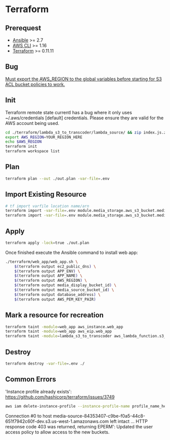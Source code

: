 # Terraform

## Prerequest
- [Ansible](https://www.ansible.com/) >= 2.7
- [AWS CLI](https://aws.amazon.com/cli/) >= 1.16
- [Terraform](./terraform/install.sh) >= 0.11.11

## Bug

[Must export the AWS_REGION to the global variables before starting for S3 ACL bucket policies to work.](https://github.com/terraform-providers/terraform-provider-aws/issues/8560)

## Init

Terraform remote state currentl has a bug where it only uses ~/.aws/credentials \[default\] credentials. Please ensure they are valid for the AWS account being used.

```bash
cd ./terraform/lambda_s3_to_transcoder/lambda_source/ && zip index.js.zip index.js && mv ./index.js.zip ../ && cd ../../../
export AWS_REGION=YOUR_REGION_HERE
echo $AWS_REGION
terraform init
terraform workspace list
```

## Plan

```bash
terraform plan --out ./out.plan -var-file=.env
```

## Import Existing Resource

```bash
# tf import varfile location name/arn
terraform import -var-file=.env module.media_storage.aws_s3_bucket.media_display media-display-dev
terraform import -var-file=.env module.media_storage.aws_s3_bucket.media_source media-source-dev
```

## Apply

```bash
terraform apply -lock=true ./out.plan
```

Once finished execute the Ansible command to install web app:

```bash
./terraform/web_app/web_app.sh \
    $(terraform output ec2_public_dns) \
    $(terraform output APP_ENV) \
    $(terraform output APP_NAME) \
    $(terraform output AWS_REGION) \
    $(terraform output media_display_bucket_id) \
    $(terraform output media_source_bucket_id) \
    $(terraform output database_address) \
    $(terraform output AWS_PEM_KEY_PAIR)
```

## Mark a resource for recreation

```bash
terraform taint -module=web_app aws_instance.web_app
terraform taint -module=web_app aws_eip.web_app
terraform taint -module=lambda_s3_to_transcoder aws_lambda_function.s3_to_transcoder
```

## Destroy

```bash
terraform destroy -var-file=.env ./
```

## Common Errors

'Instance profile already exists': https://github.com/hashicorp/terraform/issues/3749

```sh
aws iam delete-instance-profile --instance-profile-name profile_name_here
```

Connection #0 to host media-source-84353407-c9be-f0a5-44c8-651f7942c60f-dev.s3.us-west-1.amazonaws.com left intact
... HTTP response code 403 was returned, returning EPERM': Updated the user access policy to allow access to the new buckets.
